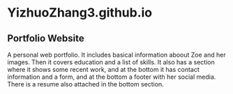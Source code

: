 # YizhuoZhang3.github.io

## Portfolio Website

A personal web portfolio. It includes basical information aboout Zoe and her images. Then it covers education and a list of skills. It also has a section where it shows some recent work, and at the bottom it has contact information and a form, and at the bottom a footer with her social media. There is a resume also attached in the bottom section. 
